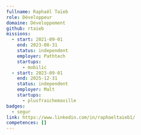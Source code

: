 ```yaml
---
fullname: Raphaël Taïeb
role: Développeur
domaine: Développement
github: rtaieb
missions:
  - start: 2021-09-01
    end: 2023-08-31
    status: independent
    employer: Pathtech
    startups:
      - mobilic
  - start: 2023-09-01
    end: 2025-12-31
    status: independent
    employer: Malt
    startups:
      - plusfraichemaville
badges:
  - segur
link: https://www.linkedin.com/in/raphaeltaieb1/
competences: []
---
```


